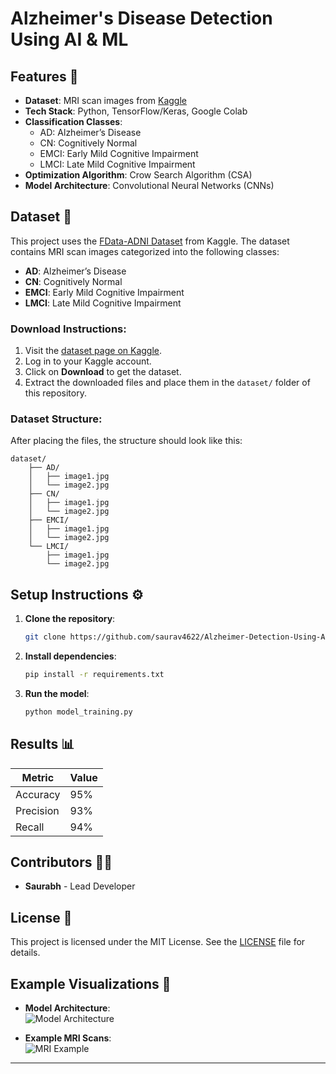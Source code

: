 
# Alzheimer's Disease Detection Using AI & ML

## Features 🚀
- **Dataset**: MRI scan images from [Kaggle](https://www.kaggle.com/datasets/ahmedashrafahmed/fdata-adni-dataset)
- **Tech Stack**: Python, TensorFlow/Keras, Google Colab
- **Classification Classes**:
  - AD: Alzheimer’s Disease
  - CN: Cognitively Normal
  - EMCI: Early Mild Cognitive Impairment
  - LMCI: Late Mild Cognitive Impairment
- **Optimization Algorithm**: Crow Search Algorithm (CSA)
- **Model Architecture**: Convolutional Neural Networks (CNNs)

## Dataset 📂
This project uses the [FData-ADNI Dataset](https://www.kaggle.com/datasets/ahmedashrafahmed/fdata-adni-dataset) from Kaggle. The dataset contains MRI scan images categorized into the following classes:
- **AD**: Alzheimer’s Disease
- **CN**: Cognitively Normal
- **EMCI**: Early Mild Cognitive Impairment
- **LMCI**: Late Mild Cognitive Impairment

### Download Instructions:
1. Visit the [dataset page on Kaggle](https://www.kaggle.com/datasets/ahmedashrafahmed/fdata-adni-dataset).
2. Log in to your Kaggle account.
3. Click on **Download** to get the dataset.
4. Extract the downloaded files and place them in the `dataset/` folder of this repository.

### Dataset Structure:
After placing the files, the structure should look like this:
```
dataset/
    ├── AD/
    │   ├── image1.jpg
    │   └── image2.jpg
    ├── CN/
    │   ├── image1.jpg
    │   └── image2.jpg
    ├── EMCI/
    │   ├── image1.jpg
    │   └── image2.jpg
    └── LMCI/
        ├── image1.jpg
        └── image2.jpg
```

## Setup Instructions ⚙️
1. **Clone the repository**:
    ```bash
    git clone https://github.com/saurav4622/Alzheimer-Detection-Using-AI-ML
    ```
2. **Install dependencies**:
    ```bash
    pip install -r requirements.txt
    ```
3. **Run the model**:
    ```bash
    python model_training.py
    ```

## Results 📊
| Metric    | Value |
|-----------|-------|
| Accuracy  | 95%   |
| Precision | 93%   |
| Recall    | 94%   |

## Contributors 👨‍💻
- **Saurabh** - Lead Developer

## License 📜
This project is licensed under the MIT License. See the [LICENSE](LICENSE) file for details.

## Example Visualizations 📸
- **Model Architecture**:  
![Model Architecture](path/to/architecture_image.png)

- **Example MRI Scans**:  
![MRI Example](path/to/mri_example_image.png)

---

